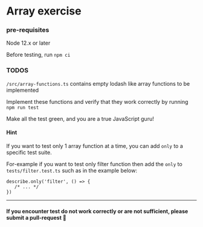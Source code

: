 # Array exercise
### pre-requisites
Node 12.x or later

Before testing, run `npm ci`

### TODOS
`/src/array-functions.ts` contains empty lodash like array functions to be implemented

Implement these functions and verify that they work correctly by running `npm run test`

Make all the test green, and you are a true JavaScript guru!

#### Hint
If you want to test only 1 array function at a time, you can add `only` to a specific test suite.

For-example if you want to test only filter function then add the `only` to `tests/filter.test.ts` such as in the example below:
```
describe.only('filter', () => {
   /* ... */
})
```

--------

#### If you encounter test do not work correctly or are not sufficient, please submit a pull-request 🙏